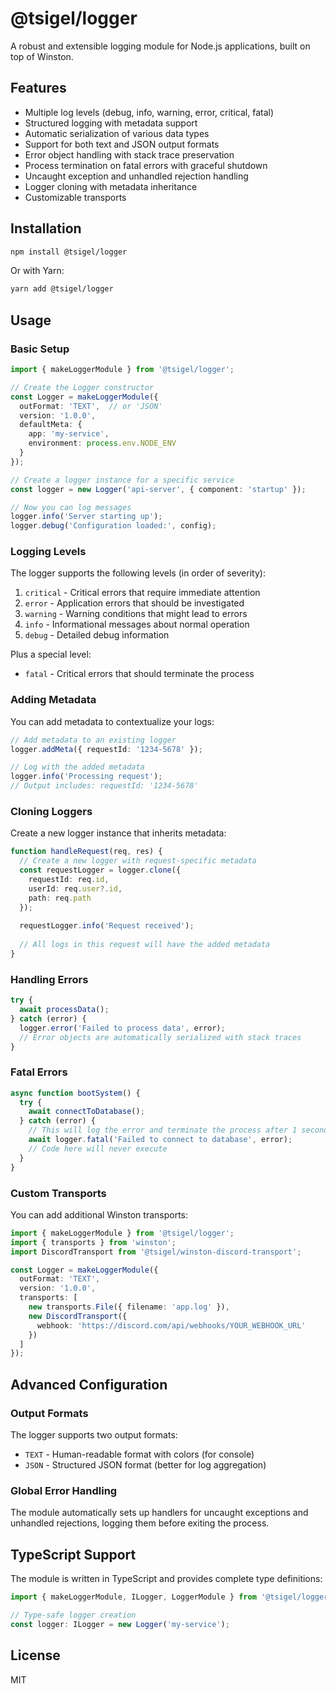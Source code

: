 # @tsigel/logger

A robust and extensible logging module for Node.js applications, built on top of Winston.

## Features

- Multiple log levels (debug, info, warning, error, critical, fatal)
- Structured logging with metadata support
- Automatic serialization of various data types
- Support for both text and JSON output formats
- Error object handling with stack trace preservation
- Process termination on fatal errors with graceful shutdown
- Uncaught exception and unhandled rejection handling
- Logger cloning with metadata inheritance
- Customizable transports

## Installation

```bash
npm install @tsigel/logger
```

Or with Yarn:

```bash
yarn add @tsigel/logger
```

## Usage

### Basic Setup

```typescript
import { makeLoggerModule } from '@tsigel/logger';

// Create the Logger constructor
const Logger = makeLoggerModule({
  outFormat: 'TEXT',  // or 'JSON'
  version: '1.0.0',
  defaultMeta: { 
    app: 'my-service',
    environment: process.env.NODE_ENV 
  }
});

// Create a logger instance for a specific service
const logger = new Logger('api-server', { component: 'startup' });

// Now you can log messages
logger.info('Server starting up');
logger.debug('Configuration loaded:', config);
```

### Logging Levels

The logger supports the following levels (in order of severity):

1. `critical` - Critical errors that require immediate attention
2. `error` - Application errors that should be investigated
3. `warning` - Warning conditions that might lead to errors
4. `info` - Informational messages about normal operation
5. `debug` - Detailed debug information

Plus a special level:

- `fatal` - Critical errors that should terminate the process

### Adding Metadata

You can add metadata to contextualize your logs:

```typescript
// Add metadata to an existing logger
logger.addMeta({ requestId: '1234-5678' });

// Log with the added metadata
logger.info('Processing request');
// Output includes: requestId: '1234-5678'
```

### Cloning Loggers

Create a new logger instance that inherits metadata:

```typescript
function handleRequest(req, res) {
  // Create a new logger with request-specific metadata
  const requestLogger = logger.clone({
    requestId: req.id,
    userId: req.user?.id,
    path: req.path
  });
  
  requestLogger.info('Request received');
  
  // All logs in this request will have the added metadata
}
```

### Handling Errors

```typescript
try {
  await processData();
} catch (error) {
  logger.error('Failed to process data', error);
  // Error objects are automatically serialized with stack traces
}
```

### Fatal Errors

```typescript
async function bootSystem() {
  try {
    await connectToDatabase();
  } catch (error) {
    // This will log the error and terminate the process after 1 second
    await logger.fatal('Failed to connect to database', error);
    // Code here will never execute
  }
}
```

### Custom Transports

You can add additional Winston transports:

```typescript
import { makeLoggerModule } from '@tsigel/logger';
import { transports } from 'winston';
import DiscordTransport from '@tsigel/winston-discord-transport';

const Logger = makeLoggerModule({
  outFormat: 'TEXT',
  version: '1.0.0',
  transports: [
    new transports.File({ filename: 'app.log' }),
    new DiscordTransport({
      webhook: 'https://discord.com/api/webhooks/YOUR_WEBHOOK_URL'
    })
  ]
});
```

## Advanced Configuration

### Output Formats

The logger supports two output formats:

- `TEXT` - Human-readable format with colors (for console)
- `JSON` - Structured JSON format (better for log aggregation)

### Global Error Handling

The module automatically sets up handlers for uncaught exceptions and unhandled rejections, logging them before exiting the process.

## TypeScript Support

The module is written in TypeScript and provides complete type definitions:

```typescript
import { makeLoggerModule, ILogger, LoggerModule } from '@tsigel/logger';

// Type-safe logger creation
const logger: ILogger = new Logger('my-service');
```

## License

MIT